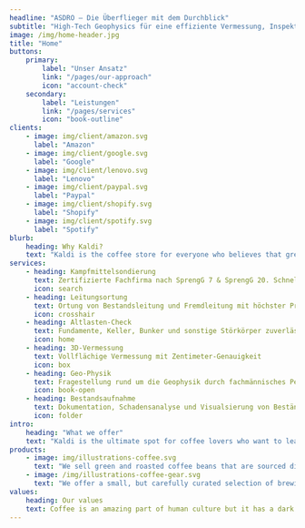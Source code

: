 ```yaml
---
headline: "ASDRO – Die Überflieger mit dem Durchblick"
subtitle: "High-Tech Geophysics für eine effiziente Vermessung, Inspektion und fachspezifische Bewertung von Oberflächen und Untergründen."
image: /img/home-header.jpg
title: "Home"
buttons:
    primary:
        label: "Unser Ansatz"
        link: "/pages/our-approach"
        icon: "account-check"
    secondary:
        label: "Leistungen"
        link: "/pages/services"
        icon: "book-outline"
clients:
    - image: img/client/amazon.svg
      label: "Amazon"
    - image: img/client/google.svg
      label: "Google"
    - image: img/client/lenovo.svg
      label: "Lenovo"
    - image: img/client/paypal.svg
      label: "Paypal"
    - image: img/client/shopify.svg
      label: "Shopify"
    - image: img/client/spotify.svg
      label: "Spotify"
blurb:
    heading: Why Kaldi?
    text: "Kaldi is the coffee store for everyone who believes that great coffee shouldn't just taste good, it should do good too. We source all of our beans directly from small scale sustainable farmers and make sure part of the profits are reinvested in their communities."#
services:
    - heading: Kampfmittelsondierung
      text: Zertifizierte Fachfirma nach SprengG 7 & SprengG 20. Schnell & transparent!
      icon: search
    - heading: Leitungsortung
      text: Ortung von Bestandsleitung und Fremdleitung mit höchster Präzision
      icon: crosshair
    - heading: Altlasten-Check
      text: Fundamente, Keller, Bunker und sonstige Störkörper zuverlässig vor dem Baustart dokumentieren.
      icon: home
    - heading: 3D-Vermessung
      text: Vollflächige Vermessung mit Zentimeter-Genauigkeit
      icon: box
    - heading: Geo-Physik
      text: Fragestellung rund um die Geophysik durch fachmännisches Personal
      icon: book-open
    - heading: Bestandsaufnahme
      text: Dokumentation, Schadensanalyse und Visualsierung von Beständen
      icon: folder
intro:
    heading: "What we offer"
    text: "Kaldi is the ultimate spot for coffee lovers who want to learn about their java’s origin and support the farmers that grew it. We take coffee production, roasting and brewing seriously and we’re glad to pass that knowledge to anyone."
products:
    - image: img/illustrations-coffee.svg
      text: "We sell green and roasted coffee beans that are sourced directly from independent farmers and farm cooperatives. We’re proud to offer a variety of coffee beans grown with great care for the environment and local communities. Check our post or contact us directly for current availability."
    - image: /img/illustrations-coffee-gear.svg
      text: "We offer a small, but carefully curated selection of brewing gear and tools for every taste and experience level. No matter if you roast your own beans or just bought your first french press, you’ll find a gadget to fall in love with in our shop."
values:
    heading: Our values
    text: Coffee is an amazing part of human culture but it has a dark side too – one of colonialism and mindless abuse of natural resources and human lives. We want to turn this around and return the coffee trade to the drink’s exhilarating, empowering and unifying nature.
---
```


